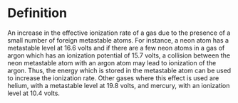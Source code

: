 # Definition

An increase in the effective ionization rate of a gas due to the
presence of a small number of foreign metastable atoms. For instance, a
neon atom has a metastable level at 16.6 volts and if there are a few
neon atoms in a gas of argon which has an ionization potential of 15.7
volts, a collision between the neon metastable atom with an argon atom
may lead to ionization of the argon. Thus, the energy which is stored in
the metastable atom can be used to increase the ionization rate. Other
gases where this effect is used are helium, with a metastable level at
19.8 volts, and mercury, with an ionization level at 10.4 volts.

